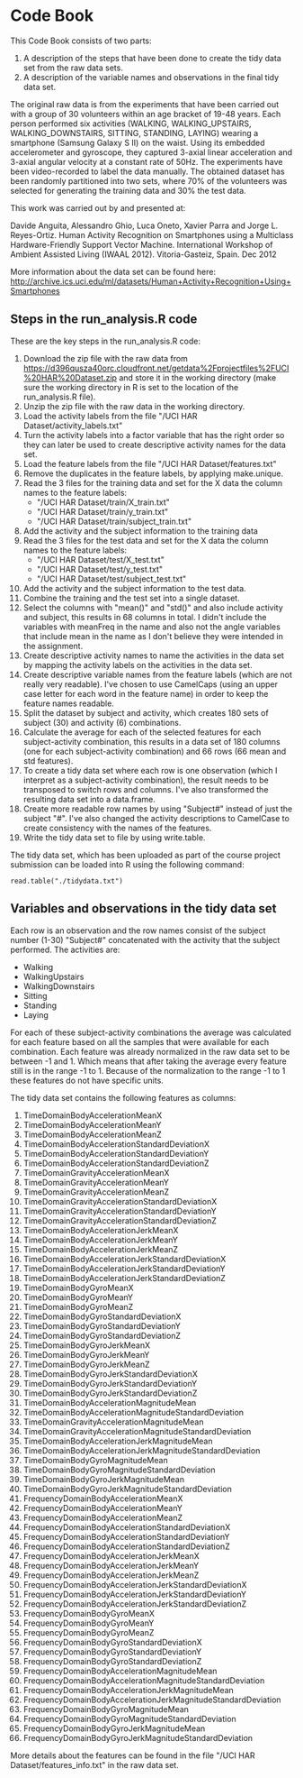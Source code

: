 Code Book
=========

This Code Book consists of two parts:  
1.  A description of the steps that have been done to create the tidy data set from the raw data sets.  
2.  A description of the variable names and observations in the final tidy data set.  

The original raw data is from the experiments that have been carried out with a group of 30 volunteers within an age bracket of 19-48 years. Each person performed six activities (WALKING, WALKING_UPSTAIRS, WALKING_DOWNSTAIRS, SITTING, STANDING, LAYING) wearing a smartphone (Samsung Galaxy S II) on the waist. Using its embedded accelerometer and gyroscope, they captured 3-axial linear acceleration and 3-axial angular velocity at a constant rate of 50Hz. The experiments have been video-recorded to label the data manually. The obtained dataset has been randomly partitioned into two sets, where 70% of the volunteers was selected for generating the training data and 30% the test data.  

This work was carried out by and presented at:  

Davide Anguita, Alessandro Ghio, Luca Oneto, Xavier Parra and Jorge L. Reyes-Ortiz. Human Activity Recognition on Smartphones using a Multiclass Hardware-Friendly Support Vector Machine. International Workshop of Ambient Assisted Living (IWAAL 2012). Vitoria-Gasteiz, Spain. Dec 2012

More information about the data set can be found here:
http://archive.ics.uci.edu/ml/datasets/Human+Activity+Recognition+Using+Smartphones 

Steps in the run_analysis.R code
--------------------------------

These are the key steps in the run_analysis.R code:  
1.  Download the zip file with the raw data from https://d396qusza40orc.cloudfront.net/getdata%2Fprojectfiles%2FUCI%20HAR%20Dataset.zip and store it in the working directory (make sure the working directory in R is set to the location of the run_analysis.R file).  
2.  Unzip the zip file with the raw data in the working directory.  
3.  Load the activity labels from the file "/UCI HAR Dataset/activity_labels.txt"  
4.  Turn the activity labels into a factor variable that has the right order so they can later be used to create descriptive activity names for the data set.  
5.  Load the feature labels from the file "/UCI HAR Dataset/features.txt"  
6.  Remove the duplicates in the feature labels, by applying make.unique.  
7.  Read the 3 files for the training data and set for the X data the column names to the feature labels:  
     -  "/UCI HAR Dataset/train/X_train.txt"  
     -  "/UCI HAR Dataset/train/y_train.txt"  
     -  "/UCI HAR Dataset/train/subject_train.txt"  
8.  Add the activity and the subject information to the training data  
9.  Read the 3 files for the test data and set for the X data the column names to the feature labels:  
     -  "/UCI HAR Dataset/test/X_test.txt"  
     -  "/UCI HAR Dataset/test/y_test.txt"  
     -  "/UCI HAR Dataset/test/subject_test.txt"  
10. Add the activity and the subject information to the test data.  
11. Combine the training and the test set into a single dataset.  
12. Select the columns with "mean()" and "std()" and also include activity and subject, this results in 68 columns in total. I didn't include the variables with meanFreq in the name and also not the angle variables that include mean in the name as I don't believe they were intended in the assignment.  
13. Create descriptive activity names to name the activities in the data set by mapping the activity labels on the activities in the data set.  
14. Create descriptive variable names from the feature labels (which are not really very readable). I've chosen to use CamelCaps (using an upper case letter for each word in the feature name) in order to keep the feature names readable.  
15. Split the dataset by subject and activity, which creates 180 sets of subject (30) and activity (6) combinations.  
16. Calculate the average for each of the selected features for each  subject-activity combination, this results in a data set of 180 columns (one for each subject-activity combination) and 66 rows (66 mean and std features).  
17. To create a tidy data set where each row is one observation (which I interpret as a subject-activity combination), the result needs to be transposed to switch rows and columns. I've also transformed the resulting data set into a data.frame.  
18. Create more readable row names by using "Subject#" instead of just the subject "#". I've also changed the activity descriptions to CamelCase to create consistency with the names of the features.  
19. Write the tidy data set to file by using write.table.  

The tidy data set, which has been uploaded as part of the course project submission can be loaded into R using the following command:  

```
read.table("./tidydata.txt")
```

Variables and observations in the tidy data set
-----------------------------------------------

Each row is an observation and the row names consist of the subject number (1-30) "Subject#" concatenated with the activity that the subject performed. The activities are:  
 -  Walking  
 -  WalkingUpstairs  
 -  WalkingDownstairs  
 -  Sitting  
 -  Standing  
 -  Laying  
 
For each of these subject-activity combinations the average was calculated for each feature based on all the samples that were available for each combination. Each feature was already normalized in the raw data set to be between -1 and 1. Which means that after taking the average every feature still is in the range -1 to 1. Because of the normalization to the range -1 to 1 these features do not have specific units.  

The tidy data set contains the following features as columns:  

1. TimeDomainBodyAccelerationMeanX                              
2. TimeDomainBodyAccelerationMeanY                              
3. TimeDomainBodyAccelerationMeanZ                              
4. TimeDomainBodyAccelerationStandardDeviationX                 
5. TimeDomainBodyAccelerationStandardDeviationY                 
6. TimeDomainBodyAccelerationStandardDeviationZ                 
7. TimeDomainGravityAccelerationMeanX                           
8. TimeDomainGravityAccelerationMeanY                           
9. TimeDomainGravityAccelerationMeanZ                           
10. TimeDomainGravityAccelerationStandardDeviationX              
11. TimeDomainGravityAccelerationStandardDeviationY              
12. TimeDomainGravityAccelerationStandardDeviationZ              
13. TimeDomainBodyAccelerationJerkMeanX                          
14. TimeDomainBodyAccelerationJerkMeanY                          
15. TimeDomainBodyAccelerationJerkMeanZ                          
16. TimeDomainBodyAccelerationJerkStandardDeviationX             
17. TimeDomainBodyAccelerationJerkStandardDeviationY             
18. TimeDomainBodyAccelerationJerkStandardDeviationZ             
19. TimeDomainBodyGyroMeanX                                      
20. TimeDomainBodyGyroMeanY                                      
21. TimeDomainBodyGyroMeanZ                                      
22. TimeDomainBodyGyroStandardDeviationX                         
23. TimeDomainBodyGyroStandardDeviationY                         
24. TimeDomainBodyGyroStandardDeviationZ                         
25. TimeDomainBodyGyroJerkMeanX                                  
26. TimeDomainBodyGyroJerkMeanY                                  
27. TimeDomainBodyGyroJerkMeanZ                                  
28. TimeDomainBodyGyroJerkStandardDeviationX                     
29. TimeDomainBodyGyroJerkStandardDeviationY                     
30. TimeDomainBodyGyroJerkStandardDeviationZ                     
31. TimeDomainBodyAccelerationMagnitudeMean                      
32. TimeDomainBodyAccelerationMagnitudeStandardDeviation         
33. TimeDomainGravityAccelerationMagnitudeMean                   
34. TimeDomainGravityAccelerationMagnitudeStandardDeviation      
35. TimeDomainBodyAccelerationJerkMagnitudeMean                  
36. TimeDomainBodyAccelerationJerkMagnitudeStandardDeviation     
37. TimeDomainBodyGyroMagnitudeMean                              
38. TimeDomainBodyGyroMagnitudeStandardDeviation                 
39. TimeDomainBodyGyroJerkMagnitudeMean                          
40. TimeDomainBodyGyroJerkMagnitudeStandardDeviation             
41. FrequencyDomainBodyAccelerationMeanX                         
42. FrequencyDomainBodyAccelerationMeanY                         
43. FrequencyDomainBodyAccelerationMeanZ                         
44. FrequencyDomainBodyAccelerationStandardDeviationX            
45. FrequencyDomainBodyAccelerationStandardDeviationY            
46. FrequencyDomainBodyAccelerationStandardDeviationZ            
47. FrequencyDomainBodyAccelerationJerkMeanX                     
48. FrequencyDomainBodyAccelerationJerkMeanY                     
49. FrequencyDomainBodyAccelerationJerkMeanZ                     
50. FrequencyDomainBodyAccelerationJerkStandardDeviationX        
51. FrequencyDomainBodyAccelerationJerkStandardDeviationY        
52. FrequencyDomainBodyAccelerationJerkStandardDeviationZ        
53. FrequencyDomainBodyGyroMeanX                                 
54. FrequencyDomainBodyGyroMeanY                                 
55. FrequencyDomainBodyGyroMeanZ                                 
56. FrequencyDomainBodyGyroStandardDeviationX                    
57. FrequencyDomainBodyGyroStandardDeviationY                    
58. FrequencyDomainBodyGyroStandardDeviationZ                    
59. FrequencyDomainBodyAccelerationMagnitudeMean                 
60. FrequencyDomainBodyAccelerationMagnitudeStandardDeviation    
61. FrequencyDomainBodyAccelerationJerkMagnitudeMean             
62. FrequencyDomainBodyAccelerationJerkMagnitudeStandardDeviation
63. FrequencyDomainBodyGyroMagnitudeMean                         
64. FrequencyDomainBodyGyroMagnitudeStandardDeviation            
65. FrequencyDomainBodyGyroJerkMagnitudeMean                     
66. FrequencyDomainBodyGyroJerkMagnitudeStandardDeviation

More details about the features can be found in the file "/UCI HAR Dataset/features_info.txt" in the raw data set.  
